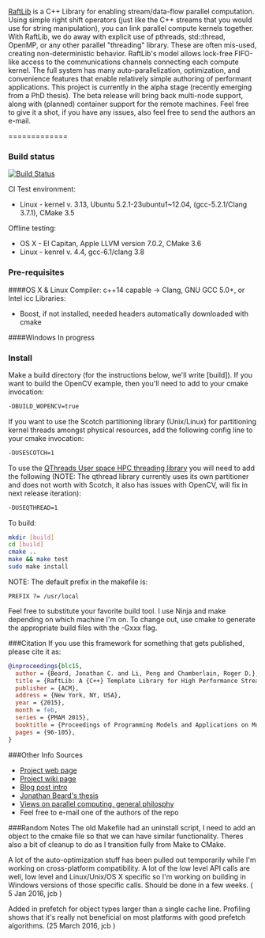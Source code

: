 [RaftLib](http://raftlib.io) is a C++ Library for enabling stream/data-flow parallel computation. Using simple right shift operators (just like the C++ streams that you would use for string manipulation), you can link parallel compute kernels together. With RaftLib, we do away with explicit use of pthreads, std::thread, OpenMP, or any other parallel "threading" library. These are often mis-used, creating non-deterministic behavior. RaftLib's model allows lock-free FIFO-like access to the communications channels connecting each compute kernel. The full system has many auto-parallelization, optimization, and convenience features that enable relatively simple authoring of performant applications. This project is currently in the alpha stage (recently emerging from a PhD thesis). The beta release will bring back multi-node support, along with (planned) container support for the remote machines. Feel free to give it a shot, if you have any issues, also feel free to send the authors an e-mail.

=============

### Build status
[![Build Status](https://travis-ci.org/RaftLib/RaftLib.svg?branch=master)](https://travis-ci.org/RaftLib/RaftLib)

CI Test environment:
* Linux - kernel v. 3.13, Ubuntu 5.2.1-23ubuntu1~12.04, (gcc-5.2.1/Clang 3.7.1), CMake 3.5

Offline testing:
* OS X - El Capitan, Apple LLVM version 7.0.2, CMake 3.6
* Linux - kenrel v. 4.4, gcc-6.1/clang 3.8

### Pre-requisites

####OS X & Linux
Compiler: c++14 capable -> Clang, GNU GCC 5.0+, or Intel icc
Libraries: 
* Boost, if not installed, needed headers automatically downloaded with cmake

####Windows
In progress

### Install
Make a build directory (for the instructions below, we'll 
write [build]). If you want to build the OpenCV example, then
you'll need to add to your cmake invocation:
```bash
-DBUILD_WOPENCV=true 
```
If you want to use the Scotch partitioning library (Unix/Linux) for partitioning kernel threads amongst physical resources, add
the following config line to your cmake invocation:
```bash
-DUSESCOTCH=1
```

To use the [QThreads User space HPC threading library](http://www.cs.sandia.gov/qthreads/) 
you will need to add the following (NOTE: The qthread library currently uses its own partitioner
and does not worth with Scotch, it also has issues with OpenCV, will fix in next release 
iteration):
```bash
-DUSEQTHREAD=1
```

To build:

```bash
mkdir [build]
cd [build]
cmake ..
make && make test
sudo make install
```
NOTE: The default prefix in the makefile is: 
```
PREFIX ?= /usr/local
```
Feel free to substitute your favorite build tool. I use Ninja and make depending on which machine I'm on. To change out, use cmake to generate the appropriate build files with the -Gxxx flag.

###Citation
If you use this framework for something that gets published, please cite it as:
```bibtex
@inproceedings{blc15,
  author = {Beard, Jonathan C. and Li, Peng and Chamberlain, Roger D.},
  title = {RaftLib: A {C++} Template Library for High Performance Stream Parallel Processing},
  publisher = {ACM},
  address = {New York, NY, USA},
  year = {2015},
  month = feb,
  series = {PMAM 2015},
  booktitle = {Proceedings of Programming Models and Applications on Multicores and Manycores},
  pages = {96-105},
}
```
###Other Info Sources
* [Project web page](http://raftlib.io)
* [Project wiki page](https://github.com/jonathan-beard/RaftLib/wiki)
* [Blog post intro](https://goo.gl/4VDlbr)
* [Jonathan Beard's thesis](http://goo.gl/obkWUh)
* [Views on parallel computing, general philosphy](https://goo.gl/R5fQAl)
* Feel free to e-mail one of the authors of the repo

###Random Notes
The old Makefile had an uninstall script, I need to add an object to the 
cmake file so that we can have similar functionality. Theres also a bit
of cleanup to do as I transition fully from Make to CMake.

A lot of the auto-optimization stuff has been pulled out temporarily while
I'm working on cross-platform compatibility. A lot of the low level API
calls are well, low level and Linux/Unix/OS X specific so I'm working on
building in Windows versions of those specific calls. Should be done
in a few weeks. ( 5 Jan 2016, jcb )

Added in prefetch for object types larger than a single cache line. Profiling
shows that it's really not beneficial on most platforms with good prefetch
algorithms. (25 March 2016, jcb )

